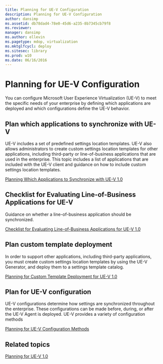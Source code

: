 ```yaml
---
title: Planning for UE-V Configuration
description: Planning for UE-V Configuration
author: dansimp
ms.assetid: db78dad4-78e0-45d6-a235-8b7345cb79f8
ms.reviewer: 
manager: dansimp
ms.author: ellevin
ms.pagetype: mdop, virtualization
ms.mktglfcycl: deploy
ms.sitesec: library
ms.prod: w10
ms.date: 06/16/2016
---
```



# Planning for UE-V Configuration


You can configure Microsoft User Experience Virtualization (UE-V) to meet the specific needs of your enterprise by defining which applications are deployed and which configurations define the UE-V behavior.

## Plan which applications to synchronize with UE-V


UE-V includes a set of predefined settings location templates. UE-V also allows administrators to create custom settings location templates for other applications, including third-party or line-of-business applications that are used in the enterprise. This topic includes a list of applications that are included with the UE-V client and guidance on how to include custom settings location templates.

[Planning Which Applications to Synchronize with UE-V 1.0](planning-which-applications-to-synchronize-with-ue-v-10.md)

## Checklist for Evaluating Line-of-Business Applications for UE-V


Guidance on whether a line-of-business application should be synchronized.

[Checklist for Evaluating Line-of-Business Applications for UE-V 1.0](checklist-for-evaluating-line-of-business-applications-for-ue-v-10.md)

## Plan custom template deployment


In order to support other applications, including third-party applications, you must create custom settings location templates by using the UE-V Generator, and deploy them to a settings template catalog.

[Planning for Custom Template Deployment for UE-V 1.0](planning-for-custom-template-deployment-for-ue-v-10.md)

## Plan for UE-V configuration


UE-V configurations determine how settings are synchronized throughout the enterprise. These configurations can be made before, during, or after the UE-V Agent is deployed. UE-V provides a variety of configuration methods

[Planning for UE-V Configuration Methods](planning-for-ue-v-configuration-methods.md)

## Related topics


[Planning for UE-V 1.0](planning-for-ue-v-10.md)

 

 





